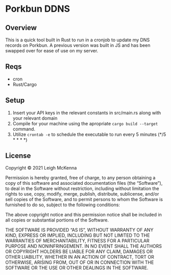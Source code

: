 # Porkbun DDNS

## Overview

This is a quick tool built in Rust to run in a cronjob to update my DNS records on Porkbun. A previous version was built in JS and has been swapped over for ease of use on my server.

## Reqs

* cron
* Rust/Cargo

## Setup

1. Insert your API keys in the relevant constants in src/main.rs along with your relevant domain
2. Compile for your machine using the apropriate `cargo build --target` command.
3. Utilize `crontab -e` to schedule the executable to run every 5 minutes (*/5 * * * *)

## License

Copyright © 2021 Leigh McKenna

Permission is hereby granted, free of charge, to any person obtaining a copy of this software and associated documentation files (the “Software”), to deal in the Software without restriction, including without limitation the rights to use, copy, modify, merge, publish, distribute, sublicense, and/or sell copies of the Software, and to permit persons to whom the Software is furnished to do so, subject to the following conditions:

The above copyright notice and this permission notice shall be included in all copies or substantial portions of the Software.

THE SOFTWARE IS PROVIDED “AS IS”, WITHOUT WARRANTY OF ANY KIND, EXPRESS OR IMPLIED, INCLUDING BUT NOT LIMITED TO THE WARRANTIES OF MERCHANTABILITY, FITNESS FOR A PARTICULAR PURPOSE AND NONINFRINGEMENT. IN NO EVENT SHALL THE AUTHORS OR COPYRIGHT HOLDERS BE LIABLE FOR ANY CLAIM, DAMAGES OR OTHER LIABILITY, WHETHER IN AN ACTION OF CONTRACT, TORT OR OTHERWISE, ARISING FROM, OUT OF OR IN CONNECTION WITH THE SOFTWARE OR THE USE OR OTHER DEALINGS IN THE SOFTWARE.
